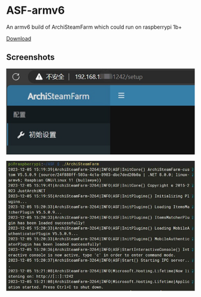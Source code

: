 # ASF-armv6
An armv6 build of ArchiSteamFarm which could run on raspberrypi 1b+

[Download](https://nightly.kanojo.pp.ua/ASF-armv6)

## Screenshots
![1](pic/1.jpg)

![2](pic/2.jpg)

